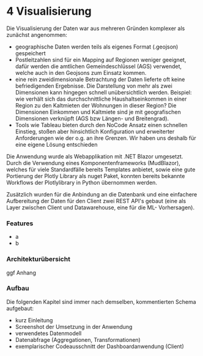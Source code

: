 # 4 Visualisierung

Die Visualisierung der Daten war aus mehreren Gründen komplexer als zunächst angenommen:

* geographische Daten werden teils als eigenes Format (.geojson) gespeichert
* Postleitzahlen sind für ein Mapping auf Regionen weniger geeignet, dafür werden die amtlichen Gemeindeschlüssel (AGS) verwendet, welche auch in den Geojsons zum Einsatz kommen.&#x20;
* eine rein zweidimensionale Betrachtung der Daten lieferte oft keine befriedigenden Ergebnisse. Die Darstellung von mehr als zwei Dimensionen kann hingegen schnell unübersichtlich werden. Beispiel: wie verhält sich das durchschnittliche Haushaltseinkommen in einer Region zu den Kaltmieten der Wohnungen in dieser Region? Die Dimensionen Einkommen und Kaltmiete sind je mit geografischen Dimensionen verknüpft (AGS bzw Längen- und Breitengrad).
* Tools wie Tableau bieten durch den NoCode Ansatz einen schnellen Einstieg, stoßen aber hinsichtlich Konfiguration und erweiterter Anforderungen wie der o.g. an ihre Grenzen. Wir  haben uns deshalb für eine eigene Lösung entschieden



Die Anwendung wurde als Webapplikation mit .NET Blazor umgesetzt. Durch die Verwendung eines Komponentenframeworks (MudBlazor), welches für viele Standardfälle bereits Templates anbietet, sowie eine gute Portierung der Plotly Library als nuget Paket, konnten bereits bekannte Workflows der Plotlylibrary in Python übernommen werden.&#x20;

Zusätzlich wurden für die Anbindung an die Datenbank und eine einfachere Aufbereitung der Daten für den Client zwei REST API's gebaut (eine als Layer zwischen Client und Datawarehouse, eine für die ML- Vorhersagen).

### Features

* a
* b

### Architekturübersicht

ggf Anhang



### Aufbau

Die folgenden Kapitel sind immer nach demselben, kommentierten Schema aufgebaut:

* kurz Einleitung
* Screenshot der Umsetzung in der Anwendung
* verwendetes Datenmodell
* Datenabfrage (Aggregationen, Transformationen)
* exemplarischer Codeausschnitt der Dashboardanwendung (Client)



